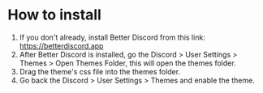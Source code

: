 # How to install
1) If you don't already, install Better Discord from this link: https://betterdiscord.app
2) After Better Discord is installed, go the Discord > User Settings > Themes > Open Themes Folder, this will open the themes folder.
3) Drag the theme's css file into the themes folder.
4) Go back the Discord > User Settings > Themes and enable the theme.
